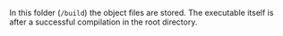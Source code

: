 In this folder (`/build`) the object files are stored.
The executable itself is after a successful compilation in the root directory.